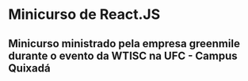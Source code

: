 # Minicurso de React.JS

## Minicurso ministrado pela empresa greenmile durante o evento da WTISC na UFC - Campus Quixadá
